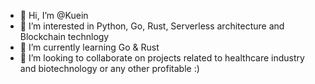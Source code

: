 - 👋 Hi, I’m @Kuein
- 👀 I’m interested in Python, Go, Rust, Serverless architecture and Blockchain technlogy
- 🌱 I’m currently learning Go & Rust
- 💞️ I’m looking to collaborate on projects related to healthcare industry and biotechnology or any other profitable :)


<!---
Kuein/Kuein is a ✨ special ✨ repository because its `README.md` (this file) appears on your GitHub profile.
You can click the Preview link to take a look at your changes.
--->
